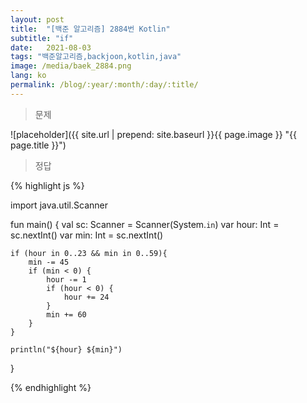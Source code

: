 ```yaml
---
layout: post
title:  "[백준 알고리즘] 2884번 Kotlin"
subtitle: "if"
date:   2021-08-03
tags: "백준알고리즘,backjoon,kotlin,java"
image: /media/baek_2884.png
lang: ko
permalink: /blog/:year/:month/:day/:title/
---
```

> 문제

![placeholder]({{ site.url | prepend: site.baseurl }}{{ page.image }} "{{ page.title }}")

> 정답

{% highlight js %}

import java.util.Scanner

fun main() {
    val sc: Scanner = Scanner(System.`in`)
    var hour: Int = sc.nextInt()
    var min: Int = sc.nextInt()

    if (hour in 0..23 && min in 0..59){
        min -= 45
        if (min < 0) {
            hour -= 1
            if (hour < 0) {
                hour += 24
            }
            min += 60
        }
    }

    println("${hour} ${min}")
}


{% endhighlight %}
